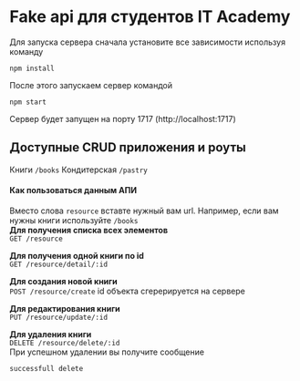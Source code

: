 # Fake api для студентов IT Academy

Для запуска сервера сначала установите все зависимости используя команду
```
npm install
```
После этого запускаем сервер командой
```
npm start
```
Сервер будет запущен на порту 1717 (http://localhost:1717)

## Доступные CRUD приложения и роуты
  
Книги `/books`
Кондитерская `/pastry`

#### Как пользоваться данным АПИ
Вместо слова `resource` вставте нужный вам url. Например, если вам нужны книги используйте `/books`  
**Для получения списка всех элементов**  
`GET /resource`

**Для получения одной книги по id**  
`GET /resource/detail/:id`

**Для создания новой книги**  
`POST /resource/create`
id объекта сгерерируется на сервере  

**Для редактирования книги**  
`PUT /resource/update/:id`  

**Для удаления книги**  
`DELETE /resource/delete/:id`  
При успешном удалении вы получите сообщение  
```
successfull delete
```
